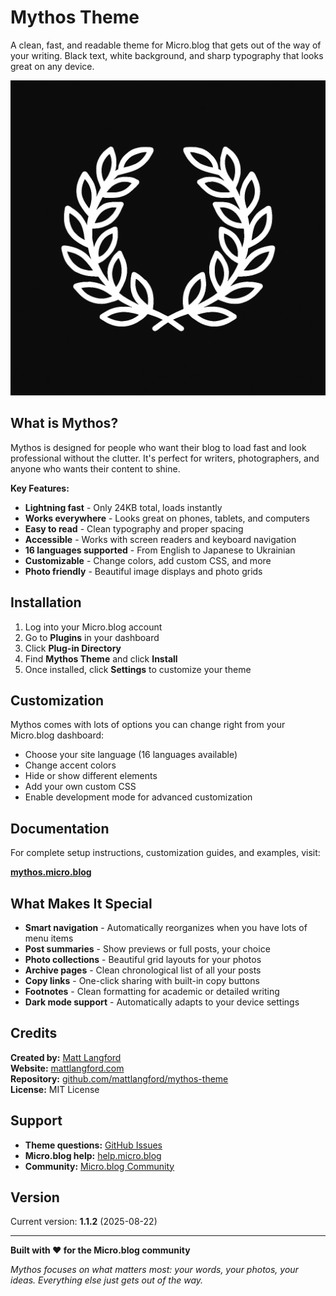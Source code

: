 # Mythos Theme

A clean, fast, and readable theme for Micro.blog that gets out of the way of your writing. Black text, white background, and sharp typography that looks great on any device.

![Mythos Theme Screenshot](screenshot.png)

## What is Mythos?

Mythos is designed for people who want their blog to load fast and look professional without the clutter. It's perfect for writers, photographers, and anyone who wants their content to shine.

**Key Features:**
- **Lightning fast** - Only 24KB total, loads instantly
- **Works everywhere** - Looks great on phones, tablets, and computers  
- **Easy to read** - Clean typography and proper spacing
- **Accessible** - Works with screen readers and keyboard navigation
- **16 languages supported** - From English to Japanese to Ukrainian
- **Customizable** - Change colors, add custom CSS, and more
- **Photo friendly** - Beautiful image displays and photo grids

## Installation

1. Log into your Micro.blog account
2. Go to **Plugins** in your dashboard  
3. Click **Plug-in Directory**
4. Find **Mythos Theme** and click **Install**
5. Once installed, click **Settings** to customize your theme

## Customization

Mythos comes with lots of options you can change right from your Micro.blog dashboard:

- Choose your site language (16 languages available)
- Change accent colors  
- Hide or show different elements
- Add your own custom CSS
- Enable development mode for advanced customization

## Documentation

For complete setup instructions, customization guides, and examples, visit:

**[mythos.micro.blog](https://mythos.micro.blog)**

## What Makes It Special

- **Smart navigation** - Automatically reorganizes when you have lots of menu items
- **Post summaries** - Show previews or full posts, your choice
- **Photo collections** - Beautiful grid layouts for your photos
- **Archive pages** - Clean chronological list of all your posts  
- **Copy links** - One-click sharing with built-in copy buttons
- **Footnotes** - Clean formatting for academic or detailed writing
- **Dark mode support** - Automatically adapts to your device settings

## Credits

**Created by:** [Matt Langford](https://mattlangford.com)  
**Website:** [mattlangford.com](https://mattlangford.com)  
**Repository:** [github.com/mattlangford/mythos-theme](https://github.com/mattlangford/mythos-theme)  
**License:** MIT License

## Support

- **Theme questions:** [GitHub Issues](https://github.com/mattlangford/mythos-theme/issues)
- **Micro.blog help:** [help.micro.blog](https://help.micro.blog)
- **Community:** [Micro.blog Community](https://help.micro.blog/)

## Version

Current version: **1.1.2** (2025-08-22)

---

**Built with ❤️ for the Micro.blog community**

*Mythos focuses on what matters most: your words, your photos, your ideas. Everything else just gets out of the way.*